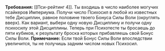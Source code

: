 **Требования:** [[Пси-рейтинг 4]].
Ты входишь в число наиболее могучих псайкеров Империума. Получи число Психосил в любой из известных тебе Дисциплин, равное половине твоего Бонуса Силы Воли (округлять вверх). Как вариант, выбери одну новую Дисциплину и получи одну психосилу этой Дисциплины. Теперь при Психотесте ты бросаешь до пяти кубиков, к результату броска которых прибавляешь свой Бонус Силы Воли.
**Примечание:** Если твой Бонус Силы Воли впоследствии увеличится, ты не получишь задним числом новых Психосил.